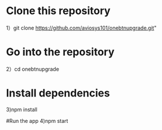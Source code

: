 
# Clone this repository
1）git clone https://github.com/aviosys101/onebtnupgrade.git"

# Go into the repository
2）cd onebtnupgrade

# Install dependencies
3)npm install
   
#Run the app
4)npm start

